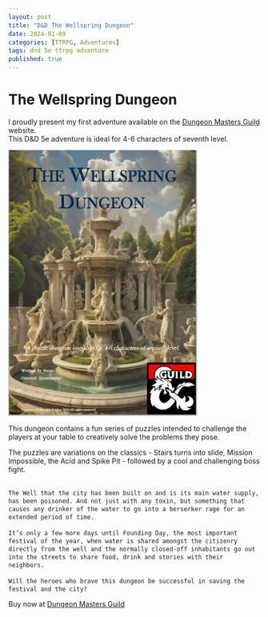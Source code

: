 ```yaml
---
layout: post
title: "D&D The Wellspring Dungeon"
date: 2024-01-09
categories: [TTRPG, Adventures]
tags: dnd 5e ttrpg adventure
published: true
---
```

# The Wellspring Dungeon
I proudly present my first adventure available on the [Dungeon Masters Guild](https://www.dmsguild.com/product/467504/The-Wellspring-Dungeon?affiliate_id=1416947 "The Wellspring Dungeon") website.  
This D&D 5e adventure is ideal for 4-6 characters of seventh level. 

[![The Wellspring Dungeon](/assets/img/posts/2024-01-09-twd-cover.webp)](https://www.dmsguild.com/product/467504/The-Wellspring-Dungeon?affiliate_id=1416947 "The Wellspring Dungeon")

This dungeon contains a fun series of puzzles intended to challenge the players at your table to creatively solve the problems they pose. 

The puzzles are variations on the classics - Stairs turns into slide, Mission Impossible, the Acid and Spike Pit - followed by a cool and challenging boss fight. 

~~~

The Well that the city has been built on and is its main water supply, has been poisoned. And not just with any toxin, but something that causes any drinker of the water to go into a berserker rage for an extended period of time. 

It’s only a few more days until Founding Day, the most important festival of the year, when water is shared amongst the citizenry directly from the well and the normally closed-off inhabitants go out into the streets to share food, drink and stories with their neighbors.

Will the heroes who brave this dungeon be successful in saving the festival and the city?

~~~

Buy now at [Dungeon Masters Guild](https://www.dmsguild.com/product/467504/The-Wellspring-Dungeon?affiliate_id=1416947) 